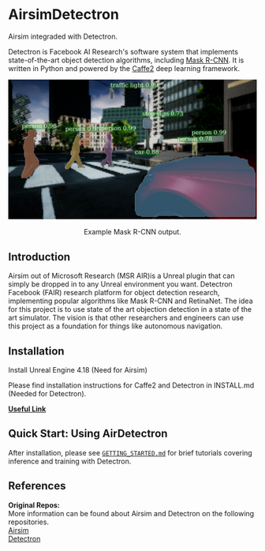 # AirsimDetectron
Airsim integraded with Detectron.



Detectron is Facebook AI Research's software system that implements state-of-the-art object detection algorithms, including [Mask R-CNN](https://arxiv.org/abs/1703.06870). It is written in Python and powered by the [Caffe2](https://github.com/caffe2/caffe2) deep learning framework.


<div align="center">
  <img src="demo/output/detections.jpg" width="700px" />
  <p>Example Mask R-CNN output.</p>
</div>

## Introduction

Airsim out of Microsoft Research (MSR AIR)is a Unreal plugin that can simply be dropped in
to any Unreal environment you want. Detectron Facebook (FAIR) research platform for object detection research, implementing popular 
algorithms like Mask R-CNN and RetinaNet. The idea for this project is to use state of the art objection 
detection in a state of the art simulator. The vision is that other researchers and engineers 
can use this project as a foundation for things like autonomous navigation. 




## Installation

Install Unreal Engine 4.18 (Need for Airsim)

Please find installation instructions for Caffe2 and Detectron in INSTALL.md (Needed for Detectron).


**[Useful Link](https://www.nvidia.com/en-us/data-center/gpu-accelerated-applications/tensorflow/)**
## Quick Start: Using AirDetectron

After installation, please see [`GETTING_STARTED.md`](GETTING_STARTED.md) for brief tutorials covering inference and training with Detectron.


## References

**Original Repos:**  
More information can be found about Airsim and Detectron on the following repositories.   
[Airsim](https://github.com/Microsoft/AirSim)  
[Detectron](https://github.com/facebookresearch/Detectron) 



